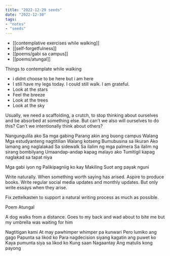 ```yaml
---
title: "2022-12-29 seeds"
date: "2022-12-30"
tags:
- "notes"
- "seeds"
---
```


- [[contemplative exercises while walking]]
- [[self-forgetfulness]]
- [[poems/gabi sa campus]]
- [[poems/atungal]]

Things to contemplate while walking
- i didnt choose to be here but i am here
- I still have my legs today. I could still walk. I am grateful.
- Look at the stars
- Feel the breeze
- Look at the trees
- Look at the sky

Usually, we need a scaffolding, a crutch, to stop thinking about ourselves and be absorbed at something else. But can't we also will ourselves to do this? Can't we intentionally think about others?

Nangungulila ako
Sa mga gabing
Parang akin ang buong campus
Walang
Mga estudyanteng nagtitilian
Walang kotseng
Bumubusina sa likuran
Ako lamang ang naglalakad
Sa sidewalk
Sa ilalim ng mga palmera
Sa ilalim ng sirang bombilyang
Umaandap-andap kapag malayo ako
Tumitigil kapag naglakad sa tapat niya

Mga gabi iyon ng
Palikipagniig ko kay Makiling
Suot ang payak nguni

Write naturally. When something worth saying has arised. Aspire to produce books. Write regular social media updates and monthly updates. But only write essays when they arise.

Fix zettelkasten to support a natural writing process as much as possible.

Poem
Atungal

A dog walks from a distance. Goes to my back and wad about to bite me but my umbrella was waiting for him

Nagtitigan kami
At may pawhimper whimper pa kunwari
Pero lumiko ang gago
Papunta sa likod ko
Para nagdecision siyang
kagatin ang puwet ko
Kaya pumunta siya sa likod ko
Kung saan
Nagaantay
Ang matulis kong payong